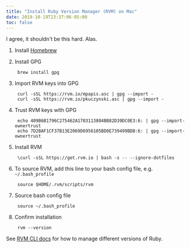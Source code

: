 ```yaml
---
title: "Install Ruby Version Manager (RVM) on Mac"
date: 2019-10-19T23:37:06-05:00
toc: false
---
```


I agree, it shouldn't be this hard. Alas.

<!--more-->

1. Install [Homebrew](https://brew.sh/)
1. Install GPG

        brew install gpg

1. Import RVM keys into GPG

        curl -sSL https://rvm.io/mpapis.asc | gpg --import -
        curl -sSL https://rvm.io/pkuczynski.asc | gpg --import -

1. Trust RVM keys with GPG

        echo 409B6B1796C275462A1703113804BB82D39DC0E3:6: | gpg --import-ownertrust
        echo 7D2BAF1CF37B13E2069D6956105BD0E739499BDB:6: | gpg --import-ownertrust

1. Install RVM

        \curl -sSL https://get.rvm.io | bash -s -- --ignore-dotfiles

1. To source RVM, add this line to your bash config file, e.g. `~/.bash_profile`

        source $HOME/.rvm/scripts/rvm

1. Source bash config file

        source ~/.bash_profile

1. Confirm installation

        rvm --version

See [RVM CLI docs](https://rvm.io/rvm/cli) for how to manage different versions of Ruby.
